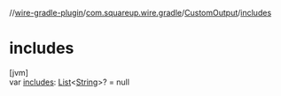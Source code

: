 //[wire-gradle-plugin](../../../index.md)/[com.squareup.wire.gradle](../index.md)/[CustomOutput](index.md)/[includes](includes.md)

# includes

[jvm]\
var [includes](includes.md): [List](https://kotlinlang.org/api/latest/jvm/stdlib/kotlin.collections/-list/index.html)&lt;[String](https://kotlinlang.org/api/latest/jvm/stdlib/kotlin/-string/index.html)&gt;? = null
